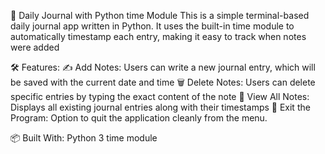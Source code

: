📘 Daily Journal with Python time Module
This is a simple terminal-based daily journal app written in Python. It uses the built-in time module to automatically timestamp each entry, making it easy to track when notes were added

🛠 Features:
✍️ Add Notes: Users can write a new journal entry, which will be saved with the current date and time
🗑 Delete Notes: Users can delete specific entries by typing the exact content of the note
📄 View All Notes: Displays all existing journal entries along with their timestamps
🚪 Exit the Program: Option to quit the application cleanly from the menu.

📦 Built With:
Python 3
time module
